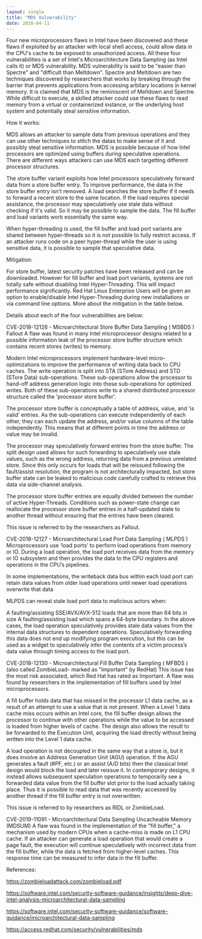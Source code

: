 ```yaml
---
layout: single
title: "MDS Vulnerability"
date: 2018-04-11
---
```



Four new microprocessors flaws in Intel have been discovered and these flaws if exploited by an attacker with local shell access, could allow data in the CPU's cache to be exposed to unauthorized access. All these four vulnerabilities is a set of Intel's Microarchitecture Data Sampling (as Intel calls it) or MDS vulnerability. MDS vulnerability is said to be "easier than Spectre" and "difficult than Meltdown". Spectre and Meltdown are two techniques discovered by researchers that works by breaking through the barrier that prevents applications from accessing arbitary locations in kernel memory. It is claimed that MDS is the reminiscent of Meltdown and Spectre. While difficult to execute, a skilled attacker could use these flaws to read memory from a virtual or containerized instance, or the underlying host system and potentially steal sensitive information.

How it works:

MDS allows an attacker to sample data from previous operations and they can use other techniques to stitch the datas to make sense of it and possibly steal sensitive information. MDS is possible because of how Intel processors are optimized using buffers during speculative operations. There are different ways attackers can use MDS each targetting different processor structures.

The store buffer variant exploits how Intel processors speculatively forward data from a store buffer entry. To improve performance, the data in the store buffer entry isn't removed. A load searches the store buffer if it needs to forward a recent store to the same location. If the load requires special assistance, the processor may speculatively use stale data without checking if it's valid. So it may be possible to sample the data. The fill buffer and load variants work essentially the same way.

When hyper-threading is used, the fill buffer and load port variants are shared between hyper-threads so it is not possible to fully restrict access. If an attacker runs code on a peer hyper-thread while the user is using sensitive data, it is possible to sample that speculative data.



Mitigation:

For store buffer, latest security patches have been released and can be downloaded. However for fill buffer and load port variants, systems are not totally safe without disabling Intel Hyper-Threading. This will impact performance significantly. Red Hat Linux Enterprise Users will be given an option to enable/disable Intel Hyper-Threading during new installations or via command line options. More about the mitigation in the table below.


Details about each of the four vulnerabilities are below:


CVE-2018-12126 - Microarchitectural Store Buffer Data Sampling ( MSBDS ) Fallout
A flaw was found in many Intel microprocessor designs related to a possible information leak of the processor store buffer structure which contains recent stores (writes) to memory.

Modern Intel microprocessors implement hardware-level micro-optimizations to improve the performance of writing data back to CPU caches. The write operation is split into STA (STore Address) and STD (STore Data) sub-operations. These sub-operations allow the processor to hand-off address generation logic into these sub-operations for optimized writes. Both of these sub-operations write to a shared distributed processor structure called the 'processor store buffer'.

The processor store buffer is conceptually a table of address, value, and 'is valid' entries. As the sub-operations can execute independently of each other, they can each update the address, and/or value columns of the table independently. This means that at different points in time the address or value may be invalid.


The processor may speculatively forward entries from the store buffer. The split design used allows for such forwarding to speculatively use stale values, such as the wrong address, returning data from a previous unrelated store. Since this only occurs for loads that will be reissued following the fault/assist resolution, the program is not architecturally impacted, but store buffer state can be leaked to malicious code carefully crafted to retrieve this data via side-channel analysis.

The processor store buffer entries are equally divided between the number of active Hyper-Threads. Conditions such as power-state change can reallocate the processor store buffer entries in a half-updated state to another thread without ensuring that the entries have been cleared.

This issue is referred to by the researchers as Fallout.


CVE-2018-12127 - Microarchitectural Load Port Data Sampling ( MLPDS )
Microprocessors use ‘load ports’ to perform load operations from memory or IO. During a load operation, the load port receives data from the memory or IO subsystem and then provides the data to the CPU registers and operations in the CPU’s pipelines.

In some implementations, the writeback data bus within each load port can retain data values from older load operations until newer load operations overwrite that data

MLPDS can reveal stale load port data to malicious actors when:

A faulting/assisting SSE/AVX/AVX-512 loads that are more than 64 bits in size 
A faulting/assisting load which spans a 64-byte boundary.
In the above cases, the load operation speculatively provides stale data values from the internal data structures to dependent operations. Speculatively forwarding this data does not end up modifying program execution, but this can be used as a widget to speculatively infer the contents of a victim process’s data value through timing access to the load port.


CVE-2018-12130 - Microarchitectural Fill Buffer Data Sampling ( MFBDS ) (also called ZombieLoad- marked as "Important" by RedHat)
This issue has the most risk associated, which Red Hat has rated as Important. A flaw was found by researchers in the implementation of fill buffers used by Intel microprocessors.

A fill buffer holds data that has missed in the processor L1 data cache, as a result of an attempt to use a value that is not present. When a Level 1 data cache miss occurs within an Intel core, the fill buffer design allows the processor to continue with other operations while the value to be accessed is loaded from higher levels of cache. The design also allows the result to be forwarded to the Execution Unit, acquiring the load directly without being written into the Level 1 data cache.

A load operation is not decoupled in the same way that a store is, but it does involve an Address Generation Unit (AGU) operation. If the AGU generates a fault (#PF, etc.) or an assist (A/D bits) then the classical Intel design would block the load and later reissue it. In contemporary designs, it instead allows subsequent speculation operations to temporarily see a forwarded data value from the fill buffer slot prior to the load actually taking place. Thus it is possible to read data that was recently accessed by another thread if the fill buffer entry is not overwritten.

This issue is referred to by researchers as RIDL or ZombieLoad.

CVE-2019-11091 - Microarchitectural Data Sampling Uncacheable Memory (MDSUM)
A flaw was found in the implementation of the "fill buffer," a mechanism used by modern CPUs when a cache-miss is made on L1 CPU cache. If an attacker can generate a load operation that would create a page fault, the execution will continue speculatively with incorrect data from the fill buffer, while the data is fetched from higher-level caches. This response time can be measured to infer data in the fill buffer.

References:

https://zombieloadattack.com/zombieload.pdf

https://software.intel.com/security-software-guidance/insights/deep-dive-intel-analysis-microarchitectural-data-sampling

https://software.intel.com/security-software-guidance/software-guidance/microarchitectural-data-sampling

https://access.redhat.com/security/vulnerabilities/mds